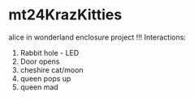 # mt24KrazKitties
alice in wonderland enclosure project !!!
Interactions:
1. Rabbit hole - LED
2. Door opens
3. cheshire cat/moon
4. queen pops up
5. queen mad
